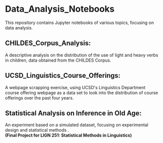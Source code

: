 # Data_Analysis_Notebooks
This repository contains Jupyter notebooks of various topics, focusing on data analysis.

## CHILDES_Corpus_Analysis:
A descriptive analysis on the distribution of the use of light and heavy verbs in children, data obtained from the CHILDES Corpus.

## UCSD_Linguistics_Course_Offerings:
A webpage scrapping exercise, using UCSD's Linguistics Department course offering webpage as a data set to look into the distribution of course offerings over the past four years.

## Statistical Analysis on Inference in Old Age:
An experiment based on a simulated dataset, focusing on experimental design and statistical methods . <br/> **(Final Project for LIGN 251: Statistical Methods in Linguistics)**
